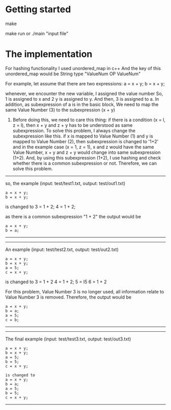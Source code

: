 # Getting started

make

make run  or ./main "input file"

# The implementation

For hashing functionality I used unordered_map in c++
And the key of this unordered_map would be String type "ValueNum OP ValueNum"

For example, let assume that there are two expressions:
a = x + y;
b = x + y;

whenever, we encounter the new variable, I assigned the value number
So, 1 is assigned to x and 2 y is assigned to y.
And then, 3 is assigned to a.
In addition, as subexpression of a is in the basic block,
We need to map the same Value Number (3) to the subexpression (x + y)

1. Before doing this, we need to care this thing: 
if there is a condition (x = l, z = l), then x + y and z + y has to be understood 
as same subexpression.
To solve this problem, I always change the subexpression like this.
if x is mapped to Value Number (1) and y is mapped to Value Number (2), then
subexpression is changed to '1+2'
and in the example case (x = 1, z = 1), x and z would have the same Value Number,
x + y and z + y would change into same subexpression (1+2).
And, by using this subexpression (1+2), I use hashing and check whether there is
a common subexpression or not.
Therefore, we can solve this problem.

***
so, the example (input: test/test1.txt, output: test/out1.txt)
```
a = x + y;
b = x + y;
```
is changed to
3 = 1 + 2;
4 = 1 + 2;

as there is a common subexpression "1 + 2"
the output would be
```
a = x + y;
b = a;
```
***

***
An example (input: test/test2.txt, output: test/out2.txt)
```
a = x + y;
b = x + y;
a = 5;
c = x + y;
```

is changed to
3 = 1 + 2
4 = 1 + 2;
5 = I5
6 = 1 + 2

For this problem, 
Value Number 3 is no longer used, all information relate to Value Number 3 is removed.
Therefore, the output would be
```
a = x + y;
b = a;
a = 5;
c = b;
```
***

***
The final example (input: test/test3.txt, output: test/out3.txt)
```
a = x + y;
b = x + y;
a = 5;
b = 5;
c = x + y;
```

```
is changed to
a = x + y;
b = a;
a = 5;
b = 5;
c = x + y;
```
***
